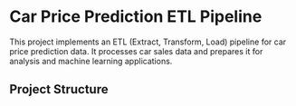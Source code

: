 # Car Price Prediction ETL Pipeline

This project implements an ETL (Extract, Transform, Load) pipeline for car price prediction data. It processes car sales data and prepares it for analysis and machine learning applications.

## Project Structure 